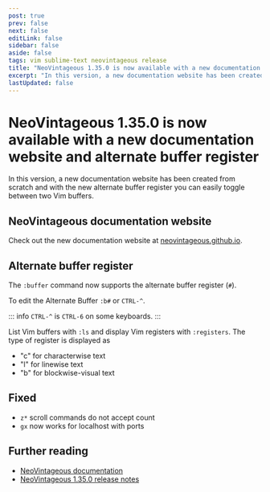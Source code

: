 ```yaml
---
post: true
prev: false
next: false
editLink: false
sidebar: false
aside: false
tags: vim sublime-text neovintageous release
title: "NeoVintageous 1.35.0 is now available with a new documentation website and alternate buffer register"
excerpt: "In this version, a new documentation website has been created from scratch and with the new alternate buffer register you can easily toggle between two Vim buffers."
lastUpdated: false
---
```


# NeoVintageous 1.35.0 is now available with a new documentation website and alternate buffer register

In this version, a new documentation website has been created from scratch and with the new alternate buffer register you can easily toggle between two Vim buffers.

## NeoVintageous documentation website

Check out the new documentation website at [neovintageous.github.io](https://neovintageous.github.io/).

## Alternate buffer register

The `:buffer` command now supports the alternate buffer register (`#`).

To edit the Alternate Buffer `:b#` or `CTRL-^`.

::: info `CTRL-^` is `CTRL-6` on some keyboards.
:::

List Vim buffers with `:ls` and display Vim registers with `:registers`. The type of register is displayed as

- "c" for characterwise text
- "l" for linewise text
- "b" for blockwise-visual text

## Fixed

- `z*` scroll commands do not accept count
- `gx` now works for localhost with ports

## Further reading

* [NeoVintageous documentation](https://neovintageous.github.io/)
* [NeoVintageous 1.35.0 release notes](https://github.com/NeoVintageous/NeoVintageous/releases/tag/1.35.0)
